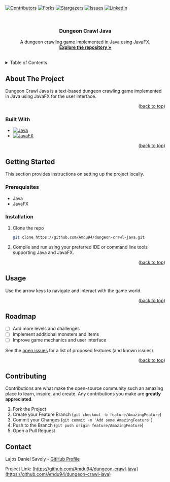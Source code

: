 <a name="readme-top"></a>


<!-- PROJECT SHIELDS -->
[![Contributors][contributors-shield]][contributors-url]
[![Forks][forks-shield]][forks-url]
[![Stargazers][stars-shield]][stars-url]
[![Issues][issues-shield]][issues-url]
[![LinkedIn][linkedin-shield]][linkedin-url]


<!-- PROJECT LOGO -->
<br />
<div align="center">
  <h3 align="center">Dungeon Crawl Java</h3>

  <p align="center">
    A dungeon crawling game implemented in Java using JavaFX.
    <br />
    <a href="https://github.com/Amdu94/dungeon-crawl-java"><strong>Explore the repository »</strong></a>
    <br />
    <br />
  </p>
</div>



<!-- TABLE OF CONTENTS -->
<details>
  <summary>Table of Contents</summary>
  <ol>
    <li>
      <a href="#about-the-project">About The Project</a>
      <ul>
        <li><a href="#built-with">Built With</a></li>
      </ul>
    </li>
    <li>
      <a href="#getting-started">Getting Started</a>
      <ul>
        <li><a href="#prerequisites">Prerequisites</a></li>
        <li><a href="#installation">Installation</a></li>
      </ul>
    </li>
    <li><a href="#usage">Usage</a></li>
    <li><a href="#roadmap">Roadmap</a></li>
    <li><a href="#contributing">Contributing</a></li>
    <li><a href="#contact">Contact</a></li>
  </ol>
</details>



<!-- ABOUT THE PROJECT -->
## About The Project

Dungeon Crawl Java is a text-based dungeon crawling game implemented in Java using JavaFX for the user interface.

<p align="right">(<a href="#readme-top">back to top</a>)</p>



### Built With

* [![Java][Java-url]][Java.com]
* [![JavaFX][JavaFX-url]][JavaFX.io]

<p align="right">(<a href="#readme-top">back to top</a>)</p>



<!-- GETTING STARTED -->
## Getting Started

This section provides instructions on setting up the project locally.

### Prerequisites

* Java
* JavaFX

### Installation

1. Clone the repo
   ```sh
   git clone https://github.com/Amdu94/dungeon-crawl-java.git
   ```
2. Compile and run using your preferred IDE or command line tools supporting Java and JavaFX.

<p align="right">(<a href="#readme-top">back to top</a>)</p>



<!-- USAGE -->
## Usage

Use the arrow keys to navigate and interact with the game world.

<p align="right">(<a href="#readme-top">back to top</a>)</p>



<!-- ROADMAP -->
## Roadmap

- [ ] Add more levels and challenges
- [ ] Implement additional monsters and items
- [ ] Improve game mechanics and user interface

See the [open issues](https://github.com/Amdu94/dungeon-crawl-java/issues) for a list of proposed features (and known issues).

<p align="right">(<a href="#readme-top">back to top</a>)</p>



<!-- CONTRIBUTING -->
## Contributing

Contributions are what make the open-source community such an amazing place to learn, inspire, and create. Any contributions you make are **greatly appreciated**.

1. Fork the Project
2. Create your Feature Branch (`git checkout -b feature/AmazingFeature`)
3. Commit your Changes (`git commit -m 'Add some AmazingFeature'`)
4. Push to the Branch (`git push origin feature/AmazingFeature`)
5. Open a Pull Request

<!-- CONTACT -->
## Contact

Lajos Daniel Savoly - [GitHub Profile](https://github.com/SavolyLali)

Project Link: [https://github.com/Amdu94/dungeon-crawl-java](https://github.com/Amdu94/dungeon-crawl-java)


<!-- MARKDOWN LINKS & IMAGES -->
<!-- https://www.markdownguide.org/basic-syntax/#reference-style-links -->
[contributors-shield]: https://img.shields.io/github/contributors/Amdu94/dungeon-crawl-java.svg?style=for-the-badge
[contributors-url]: https://github.com/Amdu94/dungeon-crawl-java/graphs/contributors
[forks-shield]: https://img.shields.io/github/forks/Amdu94/dungeon-crawl-java.svg?style=for-the-badge
[forks-url]: https://github.com/Amdu94/dungeon-crawl-java/network/members
[stars-shield]: https://img.shields.io/github/stars/Amdu94/dungeon-crawl-java.svg?style=for-the-badge
[stars-url]: https://github.com/Amdu94/dungeon-crawl-java/stargazers
[issues-shield]: https://img.shields.io/github/issues/Amdu94/dungeon-crawl-java.svg?style=for-the-badge
[issues-url]: https://github.com/Amdu94/dungeon-crawl-java/issues
[linkedin-shield]: https://img.shields.io/badge/-LinkedIn-black.svg?style=for-the-badge&logo=linkedin&colorB=555
[linkedin-url]: https://www.linkedin.com/in/lajos-daniel-savoly/
[JavaFX-url]: https://img.shields.io/badge/JavaFX-007396?style=for-the-badge&logo=java&logoColor=white
[JavaFX.io]: https://openjfx.io/
[Java-url]: https://img.shields.io/badge/Java-ED8B00?style=for-the-badge&logo=openjdk&logoColor=white
[Java.com]: https://www.java.com/
